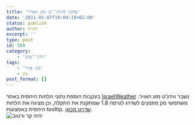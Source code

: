 ```yaml
---
title: 'עדכון לווידג''ט מזג האויר'
date: '2011-01-07T19:04:19+02:00'
status: publish
author: יהודה
excerpt: ''
type: post
id: 560
category:
    - 'ווידג''טים'
tags:
    - 'מזג אויר'
    - מק
post_format: []
---
```

בעקבות הוספת נתוני הלחות היחסית באתר [IsraelWeather](http://www.israelweather.co.il/) נשבר ווידג'ט מזג האויר. משתמשי מק מוזמנים לשדרג לגרסה 1.8 שמתקנת את התקלה, וכן מציגה את הלחות היחסית באמצעות tooltip. [שדרגו מכאן](http://yehudab.com/widgets/WeatherIL-1d8.zip).  
![יהיה קר ורטוב](https://img.skitch.com/20110107-k7w2wjgcbfssda6i2ffifjdfcr.png)
